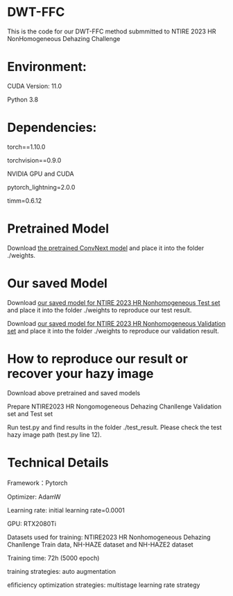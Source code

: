 # DWT-FFC
This is the code for our DWT-FFC method submmitted to NTIRE 2023 HR NonHomogeneous Dehazing Challenge

# Environment:

CUDA Version: 11.0

Python 3.8

# Dependencies:

torch==1.10.0

torchvision==0.9.0

NVIDIA GPU and CUDA

pytorch_lightning=2.0.0

timm=0.6.12


# Pretrained Model
Download [the pretrained ConvNext model](https://dl.fbaipublicfiles.com/convnext/convnext_xlarge_22k_1k_384_ema.pth) and place it into the folder ./weights. 

# Our saved Model
Download [our saved model for NTIRE 2023 HR Nonhomogeneous Test set](https://drive.google.com/file/d/1HfaVBTkBSU8sScFW30cv9XiOuXAmaByW/view?usp=sharing) and place it into the folder ./weights to reproduce our test result.

Download [our saved model for NTIRE 2023 HR Nonhomogeneous Validation set](https://drive.google.com/file/d/1Sd7QBUYv6xoNwYKncG5HWoSxtb99p6ev/view?usp=sharing) and place it into the folder ./weights to reproduce our validation result.

# How to reproduce our result or recover your hazy image
Download above pretrained and saved models

Prepare NTIRE2023 HR Nongomogeneous Dehazing Chanllenge Validation set and Test set

Run test.py and find results in the folder ./test_result. Please check the test hazy image path (test.py line 12).


# Technical Details

Framework：Pytorch 

Optimizer: AdamW

Learning rate: initial learning rate=0.0001

GPU: RTX2080Ti

Datasets used for training: NTIRE2023 HR Nonhomogeneous Dehazing Chanllenge Train data, NH-HAZE dataset and NH-HAZE2 dataset

Training time: 72h (5000 epoch)

training strategies: auto augmentation

efificiency optimization strategies: multistage learning rate strategy
